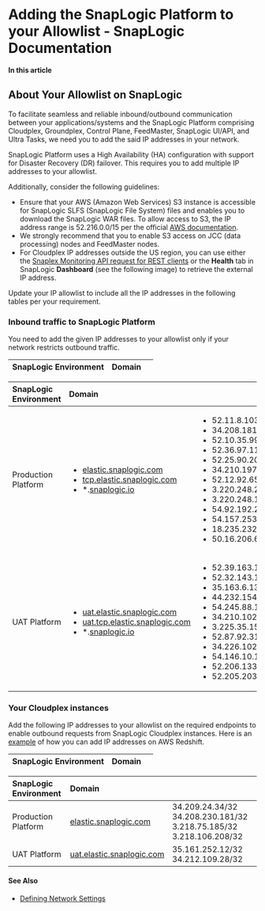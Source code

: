 # Adding the SnapLogic Platform to your Allowlist - SnapLogic Documentation

**In this article**

## About Your Allowlist on SnapLogic <a id="About-Your-Allowlist-on-SnapLogic"></a>

To facilitate seamless and reliable inbound/outbound communication between your applications/systems and the SnapLogic Platform comprising Cloudplex, Groundplex, Control Plane, FeedMaster, SnapLogic UI/API, and Ultra Tasks, we need you to add the said IP addresses in your network.

SnapLogic Platform uses a High Availability \(HA\) configuration with support for Disaster Recovery \(DR\) failover. This requires you to add multiple IP addresses to your allowlist.

Additionally, consider the following guidelines:

* Ensure that your AWS \(Amazon Web Services\) S3 instance is accessible for SnapLogic SLFS \(SnapLogic File System\) files and enables you to download the SnapLogic WAR files. To allow access to S3, the IP address range is 52.216.0.0/15 per the official [AWS documentation](https://ip-ranges.amazonaws.com/ip-ranges.json).
* We strongly recommend that you to enable S3 access on JCC \(data processing\) nodes and FeedMaster nodes.
* For Cloudplex IP addresses outside the US region, you can use either the [Snaplex Monitoring API request for REST clients](https://docs-snaplogic.atlassian.net/wiki/spaces/SD/pages/1438923#SnaplexMonitoringAPIs-UsingRESTClients) or the **Health** tab in SnapLogic **Dashboard** \(see the following image\) to retrieve the external IP address.

Update your IP allowlist to include all the IP addresses in the following tables per your requirement.

### Inbound traffic to SnapLogic Platform <a id="Inbound-traffic-to-SnapLogic-Platform"></a>

You need to add the given IP addresses to your allowlist only if your network restricts outbound traffic.

| **SnapLogic Environment** | **Domain** |  |
| :--- | :--- | :--- |


<table>
  <thead>
    <tr>
      <th style="text-align:left"><b>SnapLogic Environment</b>
      </th>
      <th style="text-align:left"><b>Domain</b>
      </th>
      <th style="text-align:left"></th>
    </tr>
  </thead>
  <tbody>
    <tr>
      <td style="text-align:left">Production Platform</td>
      <td style="text-align:left">
        <ul>
          <li><a href="http://uat.elastic.snaplogic.com/">elastic.snaplogic.com</a>
          </li>
          <li><a href="http://uat-tcp.elastic.snaplogic.com/">tcp.elastic.snaplogic.com</a>
          </li>
          <li>*.<a href="http://snaplogic.io/">snaplogic.io</a>
          </li>
        </ul>
      </td>
      <td style="text-align:left">
        <ul>
          <li>52.11.8.103/32</li>
          <li>34.208.181.167/32</li>
          <li>52.10.35.99/32</li>
          <li>52.36.97.11/32</li>
          <li>52.25.90.203/32</li>
          <li>34.210.197.128/32</li>
          <li>52.12.92.65/32</li>
          <li>3.220.248.243/32</li>
          <li>3.220.248.158/32</li>
          <li>54.92.192.251/32</li>
          <li>54.157.253.74/32</li>
          <li>18.235.232.49/32</li>
          <li>50.16.206.60/32</li>
        </ul>
      </td>
    </tr>
    <tr>
      <td style="text-align:left">UAT Platform</td>
      <td style="text-align:left">
        <ul>
          <li><a href="http://uat.elastic.snaplogic.com/">uat.elastic.snaplogic.com</a>
          </li>
          <li><a href="http://uat-tcp.elastic.snaplogic.com/">uat.tcp.elastic.snaplogic.com</a>
          </li>
          <li>*.<a href="http://snaplogic.io/">snaplogic.io</a>
          </li>
        </ul>
      </td>
      <td style="text-align:left">
        <ul>
          <li>52.39.163.113/32</li>
          <li>52.32.143.155/32</li>
          <li>35.163.6.133/32</li>
          <li>44.232.154.15/32</li>
          <li>54.245.88.186/32</li>
          <li>34.210.102.144/32</li>
          <li>3.225.35.150/32</li>
          <li>52.87.92.31/32</li>
          <li>34.226.102.107/32</li>
          <li>54.146.10.130/32</li>
          <li>52.206.133.85/32</li>
          <li>52.205.203.252/32</li>
        </ul>
      </td>
    </tr>
  </tbody>
</table>

### Your Cloudplex instances <a id="Your-Cloudplex-instances"></a>

Add the following IP addresses to your allowlist on the required endpoints to enable outbound requests from SnapLogic Cloudplex instances. Here is an [example](https://docs.aws.amazon.com/redshift/latest/mgmt/managing-security-groups-console.html#security-group-modify) of how you can add IP addresses on AWS Redshift.

| **SnapLogic Environment** | **Domain** |  |
| :--- | :--- | :--- |


| **SnapLogic Environment** | **Domain** |  |
| :--- | :--- | :--- |
| Production Platform | [elastic.snaplogic.com](http://uat.elastic.snaplogic.com/) | 34.209.24.34/32 34.208.230.181/32 3.218.75.185/32 3.218.106.208/32  |
| UAT Platform | [uat.elastic.snaplogic.com](http://uat.elastic.snaplogic.com/) | 35.161.252.12/32 34.212.109.28/32 |

#### See Also <a id="See-Also"></a>

* [Defining Network Settings](https://docs-snaplogic.atlassian.net/wiki/spaces/SD/pages/1439269)

